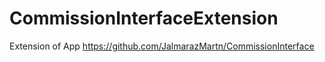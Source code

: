 # CommissionInterfaceExtension
Extension of App https://github.com/JalmarazMartn/CommissionInterface
